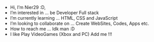- Hi, I’m Nier29 :D, 
- I’m interested in ... be Developer Full stack
- I’m currently learning ... HTML, CSS and JavaScript
- I’m looking to collaborate on ... Create WebSites, Codes, Apps etc.
- How to reach me ... Idk man :D
- I like Play VideoGames (Xbox and PC) Add me !!!

<!---
Nier29/Nier29 is a ✨ special ✨ repository because its `README.md` (this file) appears on your GitHub profile.
You can click the Preview link to take a look at your changes.
--->
